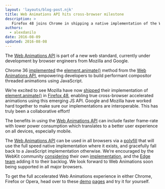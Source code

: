 ```yaml
---
layout: 'layouts/blog-post.njk'
title: Web Animations API hits cross-browser milestone
description: >
   Firefox 48 joins Chrome in shipping a native implementation of the Web Animations API.
authors:
  - alexdanilo
date: 2016-08-09
updated: 2016-08-08
---
```



The [Web Animations API](http://w3c.github.io/web-animations/) is part of a new web standard, currently under development by browser engineers from Mozilla and Google.

Chrome 36 [implemented](https://developers.google.com/web/updates/2014/05/Web-Animations-element.animate-is-now-in-Chrome-36) the [element.animate()](http://w3c.github.io/web-animations/#the-animatable-interface) method from the [Web Animations API](http://w3c.github.io/web-animations/), empowering developers to build performant compositor threaded animations using JavaScript.

We’re excited to see Mozilla have now [shipped](https://hacks.mozilla.org/2016/08/animating-like-you-just-dont-care-with-element-animate/) their implementation of [element.animate()](http://w3c.github.io/web-animations/#the-animatable-interface) in [Firefox 48](https://developer.mozilla.org/Firefox/Releases/48), enabling true cross-browser accelerated animations using this emerging JS API. Google and Mozilla have worked hard together to make sure our implementations are interoperable. This has truly been a collaborative effort!

The benefits in using the [Web Animations API](http://w3c.github.io/web-animations/) can include faster frame-rate with lower power consumption which translates to a better user experience on all devices, especially mobile.

The [Web Animations API](http://w3c.github.io/web-animations/) can be used in all browsers via a [polyfill](https://github.com/web-animations/web-animations-js/) that will use the full speed native implementation where it exists, and gracefully fall back to a JavaScript implementation otherwise. We’re encouraged by the WebKit community [considering](https://webkit.org/status/#specification-web-animations) their own [implementation](https://lists.webkit.org/pipermail/webkit-dev/2015-November/027771.html), and the [Edge team](https://wpdev.uservoice.com/forums/257854-microsoft-edge-developer/suggestions/6263650-web-animations-javascript-api) adding it to their backlog. We look forward to Web Animations soon being supported in all major browsers.

To get the full accelerated Web Animations experience in either Chrome, Firefox or Opera, head over to these [demo](http://web-animations.github.io/web-animations-demos/) [pages](https://mozdevs.github.io/Animation-examples/) and try it for yourself.



